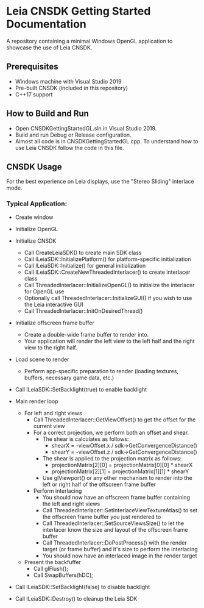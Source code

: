 # Leia CNSDK Getting Started Documentation

A repository containing a minimal Windows OpenGL application to showcase the use of Leia CNSDK.

## Prerequisites
 * Windows machine with Visual Studio 2019
 * Pre-built CNSDK (included in this repository)
 * C++17 support

## How to Build and Run

 * Open CNSDKGettingStartedGL.sln in Visual Studio 2019.
 * Build and run Debug or Release configuration.
 * Almost all code is in CNSDKGettingStartedGL.cpp. To understand how to use Leia CNSDK follow the code in this file.

## CNSDK Usage

For the best experience on Leia displays, use the "Stereo Sliding" interlace mode.

### Typical Application:

 * Create window

 * Initialize OpenGL

 * Initialize CNSDK
   * Call CreateLeiaSDK() to create main SDK class
   * Call ILeiaSDK::InitializePlatform() for platform-specific initialization
   * Call ILeiaSDK::Initialize() for general initialization
   * Call ILeiaSDK::CreateNewThreadedInterlacer() to create interlacer class
   * Call ThreadedInterlacer::InitializeOpenGL() to initialize the interlacer for OpenGL use
   * Optionally call ThreadedInterlacer::InitializeGUI() if you wish to use the Leia interactive GUI
   * Call ThreadedInterlacer::InitOnDesiredThread()

 * Initialize offscreen frame buffer
   * Create a double-wide frame buffer to render into.
   * Your application will render the left view to the left half and the right view to the right half.

 * Load scene to render
   * Perform app-specific preparation to render (loading textures, buffers, necessary game data, etc.)

 * Call ILeiaSDK::SetBacklight(true) to enable backlight

 * Main render loop
 
   * For left and right views
     * Call ThreadedInterlacer::GetViewOffset() to get the offset for the current view
     * For a correct projection, we perform both an offset and shear. 
       * The shear is calculates as follows:
         * shearX = -viewOffset.x / sdk->GetConvergenceDistance()
         * shearY = -viewOffset.z / sdk->GetConvergenceDistance()
       * The shear is applied to the projection matrix as follows:
         * projectionMatrix[2][0] = projectionMatrix[0][0] * shearX
         * projectionMatrix[2][1] = projectionMatrix[1][1] * shearY
       * Use glViewport() or any other mechanism to render into the left or right half of the offscreen frame buffer
     * Perform interlacing
       * You should now have an offscreen frame buffer containing the left and right views     
       * Call ThreadedInterlacer::SetInterlaceViewTextureAtlas() to set the offscreen frame buffer you just rendered to
       * Call ThreadedInterlacer::SetSourceViewsSize() to let the interlacer know the size and layout of the offscreen frame buffer
       * Call ThreadedInterlacer::DoPostProcess() with the render target (or frame buffer) and it's size to perform the interlacing
       * You should now have an interlaced image in the render target
   * Present the backfuffer
     * Call glFlush();
     * Call SwapBuffers(hDC);

 * Call ILeiaSDK::SetBacklight(false) to disable backlight

 * Call ILeiaSDK::Destroy() to cleanup the Leia SDK
